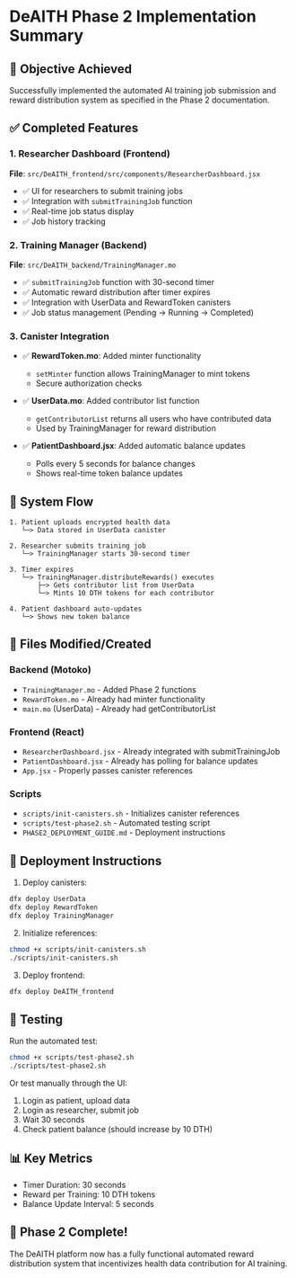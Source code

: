 # DeAITH Phase 2 Implementation Summary

## 🎯 Objective Achieved
Successfully implemented the automated AI training job submission and reward distribution system as specified in the Phase 2 documentation.

## ✅ Completed Features

### 1. Researcher Dashboard (Frontend)
**File**: `src/DeAITH_frontend/src/components/ResearcherDashboard.jsx`
- ✅ UI for researchers to submit training jobs
- ✅ Integration with `submitTrainingJob` function
- ✅ Real-time job status display
- ✅ Job history tracking

### 2. Training Manager (Backend)
**File**: `src/DeAITH_backend/TrainingManager.mo`
- ✅ `submitTrainingJob` function with 30-second timer
- ✅ Automatic reward distribution after timer expires
- ✅ Integration with UserData and RewardToken canisters
- ✅ Job status management (Pending → Running → Completed)

### 3. Canister Integration
- ✅ **RewardToken.mo**: Added minter functionality
  - `setMinter` function allows TrainingManager to mint tokens
  - Secure authorization checks

- ✅ **UserData.mo**: Added contributor list function
  - `getContributorList` returns all users who have contributed data
  - Used by TrainingManager for reward distribution

- ✅ **PatientDashboard.jsx**: Added automatic balance updates
  - Polls every 5 seconds for balance changes
  - Shows real-time token balance updates

## 🔄 System Flow

```
1. Patient uploads encrypted health data
   └─> Data stored in UserData canister

2. Researcher submits training job
   └─> TrainingManager starts 30-second timer

3. Timer expires
   └─> TrainingManager.distributeRewards() executes
       ├─> Gets contributor list from UserData
       └─> Mints 10 DTH tokens for each contributor

4. Patient dashboard auto-updates
   └─> Shows new token balance
```

## 📁 Files Modified/Created

### Backend (Motoko)
- `TrainingManager.mo` - Added Phase 2 functions
- `RewardToken.mo` - Already had minter functionality
- `main.mo` (UserData) - Already had getContributorList

### Frontend (React)
- `ResearcherDashboard.jsx` - Already integrated with submitTrainingJob
- `PatientDashboard.jsx` - Already has polling for balance updates
- `App.jsx` - Properly passes canister references

### Scripts
- `scripts/init-canisters.sh` - Initializes canister references
- `scripts/test-phase2.sh` - Automated testing script
- `PHASE2_DEPLOYMENT_GUIDE.md` - Deployment instructions

## 🚀 Deployment Instructions

1. Deploy canisters:
```bash
dfx deploy UserData
dfx deploy RewardToken
dfx deploy TrainingManager
```

2. Initialize references:
```bash
chmod +x scripts/init-canisters.sh
./scripts/init-canisters.sh
```

3. Deploy frontend:
```bash
dfx deploy DeAITH_frontend
```

## 🧪 Testing

Run the automated test:
```bash
chmod +x scripts/test-phase2.sh
./scripts/test-phase2.sh
```

Or test manually through the UI:
1. Login as patient, upload data
2. Login as researcher, submit job
3. Wait 30 seconds
4. Check patient balance (should increase by 10 DTH)

## 📊 Key Metrics
- Timer Duration: 30 seconds
- Reward per Training: 10 DTH tokens
- Balance Update Interval: 5 seconds

## 🎉 Phase 2 Complete!
The DeAITH platform now has a fully functional automated reward distribution system that incentivizes health data contribution for AI training.

